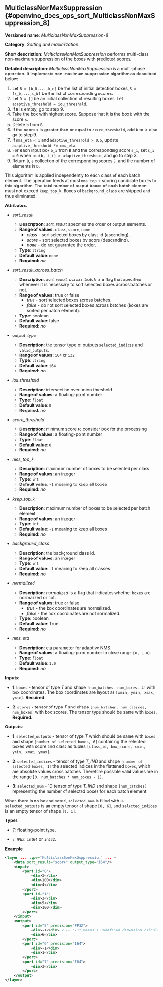 ##  MulticlassNonMaxSuppression {#openvino_docs_ops_sort_MulticlassNonMaxSuppression_8}

**Versioned name**: *MulticlassNonMaxSuppression-8*

**Category**: *Sorting and maximization*

**Short description**: *MulticlassNonMaxSuppression* performs multi-class non-maximum suppression of the boxes with predicted scores.

**Detailed description**: *MulticlassNonMaxSuppression* is a multi-phase operation. It implements non-maximum suppression algorithm as described below:

1.  Let `B = [b_0,...,b_n]` be the list of initial detection boxes, `S = [s_0,...,s_N]` be  the list of corresponding scores.
2.  Let `D = []` be an initial collection of resulting boxes. Let `adaptive_threshold = iou_threshold`.
3.  If `B` is empty, go to step 9.
4.  Take the box with highest score. Suppose that it is the box `b` with the score `s`.
5.  Delete `b` from `B`.
6.  If the score `s` is greater than or equal to `score_threshold`,  add `b` to `D`, else go to step 9.
7.  If `nms_eta < 1` and `adaptive_threshold > 0.5`, update `adaptive_threshold *= nms_eta`.
8.  For each input box `b_i` from `B` and the corresponding score `s_i`, set `s_i = 0` when `iou(b, b_i) > adaptive_threshold`, and go to step 3.
9.  Return `D`, a collection of the corresponding scores `S`, and the number of elements in `D`.

This algorithm is applied independently to each class of each batch element. The operation feeds at most `nms_top_k` scoring candidate boxes to this algorithm.
The total number of output boxes of each batch element must not exceed `keep_top_k`.
Boxes of `background_class` are skipped and thus eliminated.

**Attributes**:

* *sort_result*

  * **Description**: *sort_result* specifies the order of output elements.
  * **Range of values**: `class`, `score`, `none`
    * *class* - sort selected boxes by class id (ascending).
    * *score* - sort selected boxes by score (descending).
    * *none* - do not guarantee the order.
  * **Type**: `string`
  * **Default value**: `none`
  * **Required**: *no*

* *sort_result_across_batch*

  * **Description**: *sort_result_across_batch* is a flag that specifies whenever it is necessary to sort selected boxes across batches or not.
  * **Range of values**: true or false
    * *true* - sort selected boxes across batches.
    * *false* - do not sort selected boxes across batches (boxes are sorted per batch element).
  * **Type**: boolean
  * **Default value**: false
  * **Required**: *no*

* *output_type*

  * **Description**: the tensor type of outputs `selected_indices` and `valid_outputs`.
  * **Range of values**: `i64` or `i32`
  * **Type**: `string`
  * **Default value**: `i64`
  * **Required**: *no*

* *iou_threshold*

  * **Description**: intersection over union threshold.
  * **Range of values**: a floating-point number
  * **Type**: `float`
  * **Default value**: `0`
  * **Required**: *no*

* *score_threshold*

  * **Description**: minimum score to consider box for the processing.
  * **Range of values**: a floating-point number
  * **Type**: `float`
  * **Default value**: `0`
  * **Required**: *no*

* *nms_top_k*

  * **Description**: maximum number of boxes to be selected per class.
  * **Range of values**: an integer
  * **Type**: `int`
  * **Default value**: `-1` meaning to keep all boxes
  * **Required**: *no*

* *keep_top_k*

  * **Description**: maximum number of boxes to be selected per batch element.
  * **Range of values**: an integer
  * **Type**: `int`
  * **Default value**: `-1` meaning to keep all boxes
  * **Required**: *no*

* *background_class*

  * **Description**: the background class id.
  * **Range of values**: an integer
  * **Type**: `int`
  * **Default value**: `-1` meaning to keep all classes.
  * **Required**: *no*

* *normalized*

  * **Description**: *normalized* is a flag that indicates whether `boxes` are normalized or not.
  * **Range of values**: true or false
    * *true* - the box coordinates are normalized.
    * *false* - the box coordinates are not normalized.
  * **Type**: boolean
  * **Default value**: True
  * **Required**: *no*

* *nms_eta*

  * **Description**: eta parameter for adaptive NMS.
  * **Range of values**: a floating-point number in close range `[0, 1.0]`.
  * **Type**: `float`
  * **Default value**: `1.0`
  * **Required**: *no*

**Inputs**:

*   **1**: `boxes` - tensor of type *T* and shape `[num_batches, num_boxes, 4]` with box coordinates. The box coordinates are layout as `[xmin, ymin, xmax, ymax]`. **Required.**

*   **2**: `scores` - tensor of type *T* and shape `[num_batches, num_classes, num_boxes]` with box scores. The tensor type should be same with `boxes`. **Required.**

**Outputs**:

*   **1**: `selected_outputs` - tensor of type *T* which should be same with `boxes` and shape `[number of selected boxes, 6]` containing the selected boxes with score and class as tuples `[class_id, box_score, xmin, ymin, xmax, ymax]`.

*   **2**: `selected_indices` - tensor of type *T_IND* and shape `[number of selected boxes, 1]` the selected indices in the flattened `boxes`, which are absolute values cross batches. Therefore possible valid values are in the range `[0, num_batches * num_boxes - 1]`.

*   **3**: `selected_num` - 1D tensor of type *T_IND* and shape `[num_batches]` representing the number of selected boxes for each batch element.

When there is no box selected, `selected_num` is filled with `0`. `selected_outputs` is an empty tensor of shape `[0, 6]`, and `selected_indices` is an empty tensor of shape `[0, 1]`.

**Types**

* *T*: floating-point type.

* *T_IND*: `int64` or `int32`.

**Example**

```xml
<layer ... type="MulticlassNonMaxSuppression" ... >
    <data sort_result="score" output_type="i64"/>
    <input>
        <port id="0">
            <dim>3</dim>
            <dim>100</dim>
            <dim>4</dim>
        </port>
        <port id="1">
            <dim>3</dim>
            <dim>5</dim>
            <dim>100</dim>
        </port>
    </input>
    <output>
        <port id="5" precision="FP32">
            <dim>-1</dim> <!-- "-1" means a undefined dimension calculated during the model inference -->
            <dim>6</dim>
        </port>
        <port id="6" precision="I64">
            <dim>-1</dim>
            <dim>1</dim>
        </port>
        <port id="7" precision="I64">
            <dim>3</dim>
        </port>
    </output>
</layer>
```

